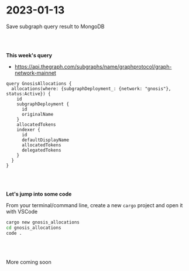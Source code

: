 # 2023-01-13
Save subgraph query result to MongoDB

<br>
<br>

**This week's query**
* https://api.thegraph.com/subgraphs/name/graphprotocol/graph-network-mainnet

``` gql
query GnosisAllocations {
  allocations(where: {subgraphDeployment_: {network: "gnosis"}, status:Active}) {
    id
    subgraphDeployment {
      id
      originalName
    }
    allocatedTokens
    indexer {
      id
      defaultDisplayName
      allocatedTokens
      delegatedTokens
    }
  }
}
```

<br>
<br>

**Let's jump into some code**

From your terminal/command line, create a new `cargo` project and open it with VSCode

``` bash
cargo new gnosis_allocations
cd gnosis_allocations
code .
```
<br>
<br>

More coming soon
